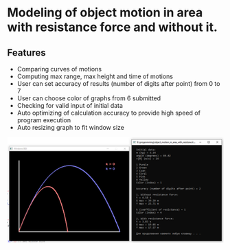 # Modeling of object motion in area with resistance force and without it.

Features
---
- Comparing curves of motions
- Computing max range, max height and time of motions
- User can set accuracy of results (number of digits after point) from 0 to 7
- User can choose color of graphs from 6 submitted
- Checking for valid input of initial data
- Auto optimizing of calculation accuracy to provide high speed of program execution
- Auto resizing graph to fit window size

![example screenshoot](Screenshot.png)

